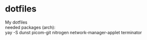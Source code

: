 # dotfiles
My dotfiles \
needed packages (arch):\
yay -S dunst picom-git nitrogen network-manager-applet terminator
